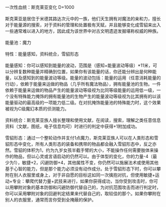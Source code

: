 <title>斯克莱亚变化</title>
<meta name="GENERATOR" content="WinCHM">
<meta http-equiv="Content-Type" content="text/html; charset=gb2312">
<br>一次性血统：斯克莱亚变化 D+1000
<br>
<br>斯克莱亚是居住于米德其路达次元中的一族，他们天生拥有对魔法的亲和力，擅长对于能量源的搜索，对于资料的管理和处置极有天赋，并且能够变化成雪貂来出入一些通常难以进入的地方，因此成为该世界中对古文明遗迹发掘堪称权威的种族。
<br>
<br>能量池：魔力
<br>
<br>特性：能量感知，资料统合，雪貂形态
<br>
<br>能量感知：你可以感知到能量的波动，范围是（感知+能量波动等级）*11米，可以分辨复数种能量并精确到位置，如果你有该能量的话，你还能分辨出是何种能量，以及感知到的能量波动等级。能量的波动包括：能量的运用（任意消耗能量的行动），依赖于能量来运做的物品（几乎所有魔法物品），拥有能量池的生物。一件依赖于能量来运做的物品产生的能量波动等级视为比同等级能量的运用低一级，一个没有特殊能力掩饰的拥有能量池的生物产生的能量波动等级视为比其拥有的以该能量驱动的最高级的一项能力低二级。在对抗掩饰能量池的特殊能力时，这个效果被视为C级魔幻本质的侦测能力。
<br>
<br>资料统合：斯克莱亚族人擅长整理和使用文献，在阅读，搜索，理解之类任意信息资料（文献，图纸，电子信息均可）时进行的判定中获得+1附加成功。
<br>
<br>雪貂形态：通过一个整轮动作并支付1点魔力，斯克莱亚族人可以在人类形态和雪貂形态中变化，所有人类形态的装备和携带的物品都会融入雪貂形态中，反之亦然。雪貂的体积为1，约为九岁女孩半截手臂的大小，不能操作任何需要肢体来操作的物品，但以心灵或言语启动的仍然可以。由于体型的变化，你的力量-4（最少为1），敏捷+2，闪避防御+4，其他属性不变，你仍然可以施展法术或使用其他基于心智的能力，但是那个能力必须没有动作成分。处于雪貂形态下时，你可以攀附在别人衣服里或身上，对于非自愿的目标这如同一次擒抱对抗，但使用敏捷+运动+专业：攀爬代替力量+武技来进行，如果你获得成功，当你受到攻击时，你可以用攀附对象的基本防御和闪避防御代替自己的，为对抗范围攻击而进行判定时，你可以采用攀附对象的回避判定结果来代替自己的，取较佳的那个。如果你攀附在别人的衣服里，通常而言你受到全掩蔽的保护。
<br>